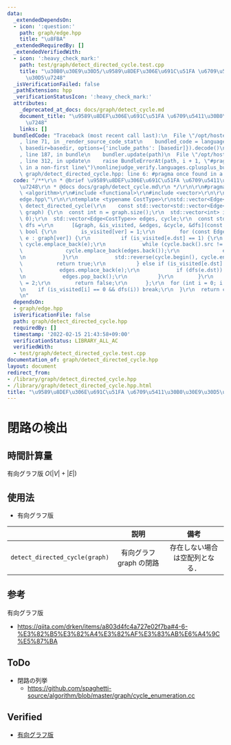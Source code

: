 ```yaml
---
data:
  _extendedDependsOn:
  - icon: ':question:'
    path: graph/edge.hpp
    title: "\u8FBA"
  _extendedRequiredBy: []
  _extendedVerifiedWith:
  - icon: ':heavy_check_mark:'
    path: test/graph/detect_directed_cycle.test.cpp
    title: "\u30B0\u30E9\u30D5/\u9589\u8DEF\u306E\u691C\u51FA \u6709\u5411\u30B0\u30E9\
      \u30D5\u7248"
  _isVerificationFailed: false
  _pathExtension: hpp
  _verificationStatusIcon: ':heavy_check_mark:'
  attributes:
    _deprecated_at_docs: docs/graph/detect_cycle.md
    document_title: "\u9589\u8DEF\u306E\u691C\u51FA \u6709\u5411\u30B0\u30E9\u30D5\
      \u7248"
    links: []
  bundledCode: "Traceback (most recent call last):\n  File \"/opt/hostedtoolcache/Python/3.10.2/x64/lib/python3.10/site-packages/onlinejudge_verify/documentation/build.py\"\
    , line 71, in _render_source_code_stat\n    bundled_code = language.bundle(stat.path,\
    \ basedir=basedir, options={'include_paths': [basedir]}).decode()\n  File \"/opt/hostedtoolcache/Python/3.10.2/x64/lib/python3.10/site-packages/onlinejudge_verify/languages/cplusplus.py\"\
    , line 187, in bundle\n    bundler.update(path)\n  File \"/opt/hostedtoolcache/Python/3.10.2/x64/lib/python3.10/site-packages/onlinejudge_verify/languages/cplusplus_bundle.py\"\
    , line 312, in update\n    raise BundleErrorAt(path, i + 1, \"#pragma once found\
    \ in a non-first line\")\nonlinejudge_verify.languages.cplusplus_bundle.BundleErrorAt:\
    \ graph/detect_directed_cycle.hpp: line 6: #pragma once found in a non-first line\n"
  code: "/**\r\n * @brief \u9589\u8DEF\u306E\u691C\u51FA \u6709\u5411\u30B0\u30E9\u30D5\
    \u7248\r\n * @docs docs/graph/detect_cycle.md\r\n */\r\n\r\n#pragma once\r\n#include\
    \ <algorithm>\r\n#include <functional>\r\n#include <vector>\r\n\r\n#include \"\
    edge.hpp\"\r\n\r\ntemplate <typename CostType>\r\nstd::vector<Edge<CostType>>\
    \ detect_directed_cycle(\r\n    const std::vector<std::vector<Edge<CostType>>>&\
    \ graph) {\r\n  const int n = graph.size();\r\n  std::vector<int> is_visited(n,\
    \ 0);\r\n  std::vector<Edge<CostType>> edges, cycle;\r\n  const std::function<bool(int)>\
    \ dfs =\r\n      [&graph, &is_visited, &edges, &cycle, &dfs](const int ver) ->\
    \ bool {\r\n        is_visited[ver] = 1;\r\n        for (const Edge<CostType>&\
    \ e : graph[ver]) {\r\n          if (is_visited[e.dst] == 1) {\r\n           \
    \ cycle.emplace_back(e);\r\n            while (cycle.back().src != e.dst) {\r\n\
    \              cycle.emplace_back(edges.back());\r\n              edges.pop_back();\r\
    \n            }\r\n            std::reverse(cycle.begin(), cycle.end());\r\n \
    \           return true;\r\n          } else if (is_visited[e.dst] == 0) {\r\n\
    \            edges.emplace_back(e);\r\n            if (dfs(e.dst)) return true;\r\
    \n            edges.pop_back();\r\n          }\r\n        }\r\n        is_visited[ver]\
    \ = 2;\r\n        return false;\r\n      };\r\n  for (int i = 0; i < n; ++i) {\r\
    \n    if (is_visited[i] == 0 && dfs(i)) break;\r\n  }\r\n  return cycle;\r\n}\r\
    \n"
  dependsOn:
  - graph/edge.hpp
  isVerificationFile: false
  path: graph/detect_directed_cycle.hpp
  requiredBy: []
  timestamp: '2022-02-15 21:43:58+09:00'
  verificationStatus: LIBRARY_ALL_AC
  verifiedWith:
  - test/graph/detect_directed_cycle.test.cpp
documentation_of: graph/detect_directed_cycle.hpp
layout: document
redirect_from:
- /library/graph/detect_directed_cycle.hpp
- /library/graph/detect_directed_cycle.hpp.html
title: "\u9589\u8DEF\u306E\u691C\u51FA \u6709\u5411\u30B0\u30E9\u30D5\u7248"
---
```

# 閉路の検出


## 時間計算量

有向グラフ版 $O(\lvert V \rvert + \lvert E \rvert)$


## 使用法

- 有向グラフ版

||説明|備考|
|:--:|:--:|:--:|
|`detect_directed_cycle(graph)`|有向グラフ $\mathrm{graph}$ の閉路|存在しない場合は空配列となる．|


## 参考

有向グラフ版
- https://qiita.com/drken/items/a803d4fc4a727e02f7ba#4-6-%E3%82%B5%E3%82%A4%E3%82%AF%E3%83%AB%E6%A4%9C%E5%87%BA


## ToDo

- 閉路の列挙
  - https://github.com/spaghetti-source/algorithm/blob/master/graph/cycle_enumeration.cc


## Verified

- [有向グラフ版](https://judge.yosupo.jp/submission/15525)

